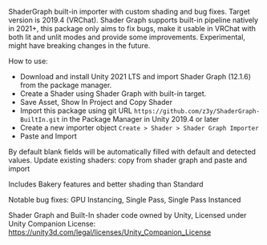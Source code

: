 ShaderGraph built-in importer with custom shading and bug fixes. Target version is 2019.4 (VRChat). Shader Graph supports built-in pipeline natively in 2021+, this package only aims to fix bugs, make it usable in VRChat with both lit and unlit modes and provide some improvements. Experimental, might have breaking changes in the future.


How to use:
- Download and install Unity 2021 LTS and import Shader Graph (12.1.6) from the package manager.
- Create a Shader using Shader Graph with built-in target.
- Save Asset, Show In Project and Copy Shader
- Import this package using git URL `https://github.com/z3y/ShaderGraph-BuiltIn.git` in the Package Manager in Unity 2019.4 or later
- Create a new importer object `Create > Shader > Shader Graph Importer`
- Paste and Import

By default blank fields will be automatically filled with default and detected values. Update existing shaders: copy from shader graph and paste and import

Includes Bakery features and better shading than Standard

Notable bug fixes: GPU Instancing, Single Pass, Single Pass Instanced


Shader Graph and Built-In shader code owned by Unity, Licensed under Unity Companion License:
https://unity3d.com/legal/licenses/Unity_Companion_License
